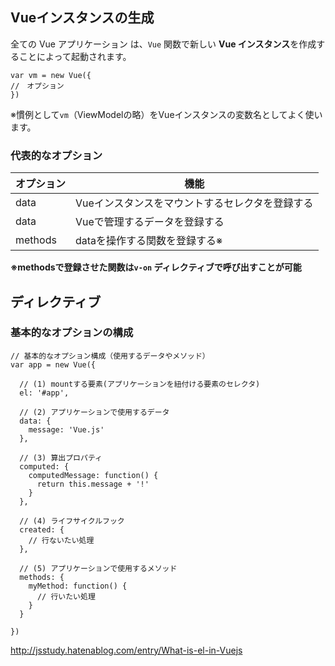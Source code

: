 ## Vueインスタンスの生成

全ての Vue アプリケーション は、`Vue` 関数で新しい **Vue インスタンス**を作成することによって起動されます。

```
var vm = new Vue({
//　オプション
})
```

※慣例として`vm`（ViewModelの略）をVueインスタンスの変数名としてよく使います。

### 代表的なオプション

| オプション | 機能                                            |
| ---------- | ----------------------------------------------- |
| data       | Vueインスタンスをマウントするセレクタを登録する |
| data       | Vueで管理するデータを登録する                   |
| methods    | dataを操作する関数を登録する※                   |

**※methodsで登録させた関数は`v-on` ディレクティブで呼び出すことが可能**









## ディレクティブ



### 基本的なオプションの構成

```
// 基本的なオプション構成（使用するデータやメソッド）
var app = new Vue({

  // (1) mountする要素(アプリケーションを紐付ける要素のセレクタ)
  el: '#app',
  
  // (2) アプリケーションで使用するデータ
  data: {
    message: 'Vue.js'
  },
  
  // (3) 算出プロパティ
  computed: {
    computedMessage: function() {
      return this.message + '!'
    }
  },
  
  // (4) ライフサイクルフック
  created: {
    // 行ないたい処理
  },
  
  // (5) アプリケーションで使用するメソッド
  methods: {
    myMethod: function() {
      // 行いたい処理
    }
  }

})
```

http://jsstudy.hatenablog.com/entry/What-is-el-in-Vuejs



